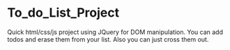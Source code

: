 # To_do_List_Project

Quick html/css/js project using JQuery for DOM manipulation. You can add todos and erase them
from your list. Also you can just cross them out.
